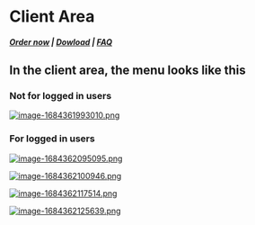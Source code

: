 # Client Area

#####  [Order now](https://puqcloud.com/whmcs-addon-puq-customization.php) | [Dowload](https://download.puqcloud.com/WHMCS/addons/PUQ-Customization/) | [FAQ](https://faq.puqcloud.com/)

## In the client area, the menu looks like this

### Not for logged in users

[![image-1684361993010.png](https://doc.puq.info/uploads/images/gallery/2023-05/scaled-1680-/image-1684361993010.png)](https://doc.puq.info/uploads/images/gallery/2023-05/image-1684361993010.png)



### For logged in users

[![image-1684362095095.png](https://doc.puq.info/uploads/images/gallery/2023-05/scaled-1680-/image-1684362095095.png)](https://doc.puq.info/uploads/images/gallery/2023-05/image-1684362095095.png)

[![image-1684362100946.png](https://doc.puq.info/uploads/images/gallery/2023-05/scaled-1680-/image-1684362100946.png)](https://doc.puq.info/uploads/images/gallery/2023-05/image-1684362100946.png)

[![image-1684362117514.png](https://doc.puq.info/uploads/images/gallery/2023-05/scaled-1680-/image-1684362117514.png)](https://doc.puq.info/uploads/images/gallery/2023-05/image-1684362117514.png)

[![image-1684362125639.png](https://doc.puq.info/uploads/images/gallery/2023-05/scaled-1680-/image-1684362125639.png)](https://doc.puq.info/uploads/images/gallery/2023-05/image-1684362125639.png)
